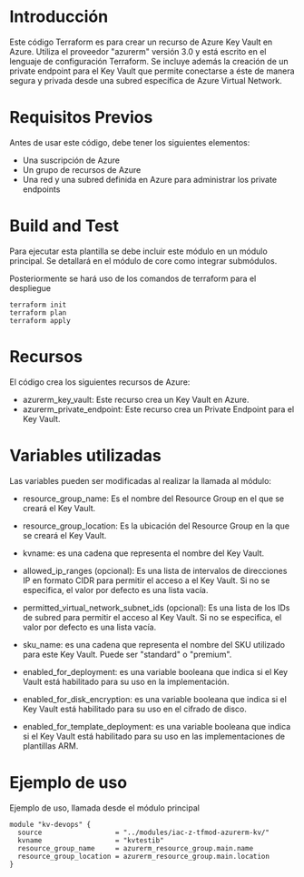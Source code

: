 # Introducción

Este código Terraform es para crear un recurso de Azure Key Vault en Azure. Utiliza el proveedor "azurerm" versión 3.0 y está escrito en el lenguaje de configuración Terraform. Se incluye además la creación de un private endpoint para el Key Vault que permite conectarse a éste de manera segura y privada desde una subred específica de Azure Virtual Network.

# Requisitos Previos

Antes de usar este código, debe tener los siguientes elementos:

- Una suscripción de Azure
- Un grupo de recursos de Azure
- Una red y una subred definida en Azure para administrar los private endpoints

# Build and Test

Para ejecutar esta plantilla se debe incluir este módulo en un módulo principal. Se detallará en el módulo de core como integrar submódulos.

Posteriormente se hará uso de los comandos de terraform para el despliegue

```
terraform init
terraform plan
terraform apply
```

# Recursos

El código crea los siguientes recursos de Azure:

- azurerm_key_vault: Este recurso crea un Key Vault en Azure.
- azurerm_private_endpoint: Este recurso crea un Private Endpoint para el Key Vault.

# Variables utilizadas

Las variables pueden ser modificadas al realizar la llamada al módulo:

- resource_group_name: Es el nombre del Resource Group en el que se creará el Key Vault.

- resource_group_location: Es la ubicación del Resource Group en la que se creará el Key Vault.

- kvname: es una cadena que representa el nombre del Key Vault.

- allowed_ip_ranges (opcional): Es una lista de intervalos de direcciones IP en formato CIDR para permitir el acceso a el Key Vault. Si no se especifica, el valor por defecto es una lista vacía.

- permitted_virtual_network_subnet_ids (opcional): Es una lista de los IDs de subred para permitir el acceso al Key Vault. Si no se especifica, el valor por defecto es una lista vacía.

- sku_name: es una cadena que representa el nombre del SKU utilizado para este Key Vault. Puede ser "standard" o "premium".

- enabled_for_deployment: es una variable booleana que indica si el Key Vault está habilitado para su uso en la implementación.

- enabled_for_disk_encryption: es una variable booleana que indica si el Key Vault está habilitado para su uso en el cifrado de disco.

- enabled_for_template_deployment: es una variable booleana que indica si el Key Vault está habilitado para su uso en las implementaciones de plantillas ARM.

# Ejemplo de uso

Ejemplo de uso, llamada desde el módulo principal

```
module "kv-devops" {
  source                  = "../modules/iac-z-tfmod-azurerm-kv/"
  kvname                  = "kvtestib"
  resource_group_name     = azurerm_resource_group.main.name
  resource_group_location = azurerm_resource_group.main.location
}
```
